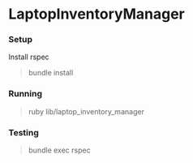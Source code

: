 # LaptopInventoryManager

### Setup
Install rspec
> bundle install

### Running
> ruby lib/laptop_inventory_manager

### Testing
> bundle exec rspec
